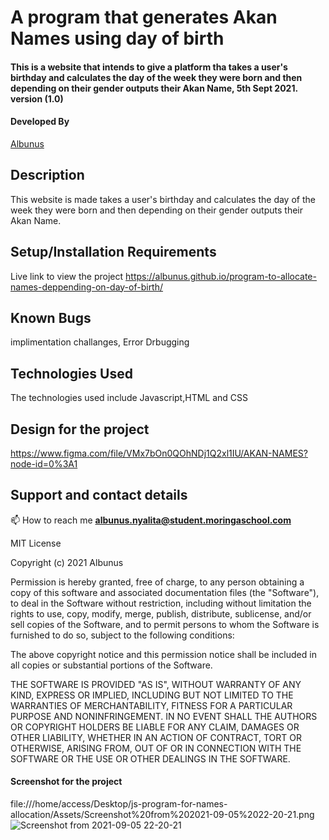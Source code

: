# A program that generates Akan Names using day of birth

#### This is a website that intends to give a platform tha takes a user's birthday and calculates the day of the week they were born and then depending on their gender outputs their Akan Name, 5th Sept 2021. version (1.0)
#### Developed By 
[Albunus](https://github.com/albunus)

## Description
 This website is made takes a user's birthday and calculates the day of the week they were born and then depending on their gender outputs their Akan Name.
 
## Setup/Installation Requirements

Live link to view the project  https://albunus.github.io/program-to-allocate-names-deppending-on-day-of-birth/

## Known Bugs
implimentation challanges, Error Drbugging

## Technologies Used
The technologies used include Javascript,HTML and CSS 

 ## Design for the project
 https://www.figma.com/file/VMx7bOn0QOhNDj1Q2xl1IU/AKAN-NAMES?node-id=0%3A1

## Support and contact details
📫 How to reach me **albunus.nyalita@student.moringaschool.com**

MIT License

Copyright (c) 2021 Albunus

Permission is hereby granted, free of charge, to any person obtaining a copy
of this software and associated documentation files (the "Software"), to deal
in the Software without restriction, including without limitation the rights
to use, copy, modify, merge, publish, distribute, sublicense, and/or sell
copies of the Software, and to permit persons to whom the Software is
furnished to do so, subject to the following conditions:

The above copyright notice and this permission notice shall be included in all
copies or substantial portions of the Software.

THE SOFTWARE IS PROVIDED "AS IS", WITHOUT WARRANTY OF ANY KIND, EXPRESS OR
IMPLIED, INCLUDING BUT NOT LIMITED TO THE WARRANTIES OF MERCHANTABILITY,
FITNESS FOR A PARTICULAR PURPOSE AND NONINFRINGEMENT. IN NO EVENT SHALL THE
AUTHORS OR COPYRIGHT HOLDERS BE LIABLE FOR ANY CLAIM, DAMAGES OR OTHER
LIABILITY, WHETHER IN AN ACTION OF CONTRACT, TORT OR OTHERWISE, ARISING FROM,
OUT OF OR IN CONNECTION WITH THE SOFTWARE OR THE USE OR OTHER DEALINGS IN THE
SOFTWARE.


#### Screenshot for the project

file:///home/access/Desktop/js-program-for-names-allocation/Assets/Screenshot%20from%202021-09-05%2022-20-21.png
![Screenshot from 2021-09-05 22-20-21](https://user-images.githubusercontent.com/87478853/132138933-eecc2abe-bdf8-44f0-b310-81af04dd6886.png)


